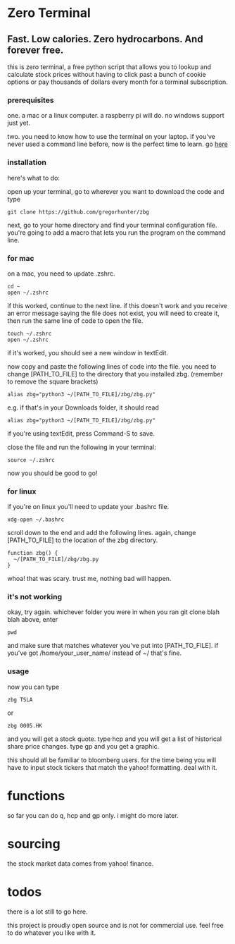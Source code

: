 # Zero Terminal

## Fast. Low calories. Zero hydrocarbons. And forever free.

this is zero terminal, a free python script that allows you to lookup and calculate stock prices without having to click past a bunch of cookie options or pay thousands of dollars every month for a terminal subscription.

### prerequisites

one. a mac or a linux computer. a raspberry pi will do. no windows support just yet.

two. you need to know how to use the terminal on your laptop. if you've never used a command line before, now is the perfect time to learn. go [here](https://www.learnenough.com/command-line-tutorial)

### installation

here's what to do:

open up your terminal, go to wherever you want to download the code and type 

	git clone https://github.com/gregorhunter/zbg

next, go to your home directory and find your terminal configuration file. you're going to add a macro that lets you run the program on the command line.

### for mac

on a mac, you need to update .zshrc.

	cd ~
	open ~/.zshrc

if this worked, continue to the next line. if this doesn't work and you receive an error message saying the file does not exist, you will need to create it, then run the same line of code to open the file.

	touch ~/.zshrc
	open ~/.zshrc

if it's worked, you should see a new window in textEdit.

now copy and paste the following lines of code into the file. you need to change [PATH_TO_FILE] to the directory that you installed zbg. (remember to remove the square brackets)

	alias zbg="python3 ~/[PATH_TO_FILE]/zbg/zbg.py"
	
e.g. if that's in your Downloads folder, it should read 

	alias zbg="python3 ~/[PATH_TO_FILE]/zbg/zbg.py"
	
if you're using textEdit, press Command-S to save.

close the file and run the following in your terminal:

	source ~/.zshrc

now you should be good to go!

### for linux

if you're on linux you'll need to update your .bashrc file.

    xdg-open ~/.bashrc

scroll down to the end and add the following lines. again, change [PATH_TO_FILE] to the location of the zbg directory.

    function zbg() {
      ~/[PATH_TO_FILE]/zbg/zbg.py
	}

whoa! that was scary. trust me, nothing bad will happen.

### it's not working

okay, try again. whichever folder you were in when you ran git clone blah blah above, enter

	pwd
	
and make sure that matches whatever you've put into [PATH_TO_FILE]. if you've got /home/your_user_name/ instead of ~/ that's fine.

### usage

now you can type

	zbg TSLA
  
 or 
 
    zbg 0005.HK

and you will get a stock quote. type hcp and you will get a list of historical share price changes. type gp and you get a graphic.

this should all be familiar to bloomberg users. for the time being you will have to input stock tickers that match the yahoo! formatting. deal with it.

# functions

so far you can do q, hcp and gp only. i might do more later. 

# sourcing

the stock market data comes from yahoo! finance. 

# todos

there is a lot still to go here.

this project is proudly open source and is not for commercial use. feel free to do whatever you like with it.

